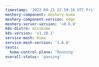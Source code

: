 ```yaml
---
timestamp: '2022-04-15 22:59:16 UTC Fri'
meshery-component: meshery-kuma
meshery-component-version: edge
meshery-server-version: 'v0.6.0'
k8s-distro: minikube
k8s-version: 'v1.20.1'
service-mesh: Kuma
service-mesh-version: '1.6.0'
tests:
  kuma-control-plane: 'Running'
overall-status: 'passing'
---
```

